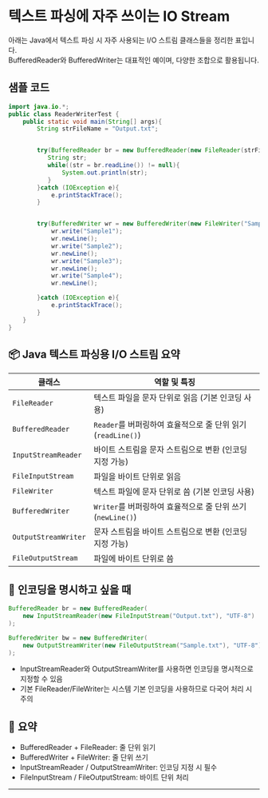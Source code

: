# 텍스트 파싱에 자주 쓰이는 IO Stream
아래는 Java에서 텍스트 파싱 시 자주 사용되는 I/O 스트림 클래스들을 정리한 표입니다.  
BufferedReader와 BufferedWriter는 대표적인 예이며, 다양한 조합으로 활용됩니다.  

## 샘플 코드
```java
import java.io.*;
public class ReaderWriterTest {
    public static void main(String[] args){
        String strFileName = "Output.txt";


        try(BufferedReader br = new BufferedReader(new FileReader(strFileName))){
           String str;
           while((str = br.readLine()) != null){
               System.out.println(str);
           }
        }catch (IOException e){
            e.printStackTrace();
        }


        try(BufferedWriter wr = new BufferedWriter(new FileWriter("Sample.txt"))){
            wr.write("Sample1");
            wr.newLine();
            wr.write("Sample2");
            wr.newLine();
            wr.write("Sample3");
            wr.newLine();
            wr.write("Sample4");
            wr.newLine();

        }catch (IOException e){
            e.printStackTrace();
        }
    }
}

```

## 📦 Java 텍스트 파싱용 I/O 스트림 요약

| 클래스            | 역할 및 특징 |
|-------------------|--------------|
| `FileReader`      | 텍스트 파일을 문자 단위로 읽음 (기본 인코딩 사용) |
| `BufferedReader`  | `Reader`를 버퍼링하여 효율적으로 줄 단위 읽기 (`readLine()`) |
| `InputStreamReader` | 바이트 스트림을 문자 스트림으로 변환 (인코딩 지정 가능) |
| `FileInputStream` | 파일을 바이트 단위로 읽음 |
| `FileWriter`      | 텍스트 파일에 문자 단위로 씀 (기본 인코딩 사용) |
| `BufferedWriter`  | `Writer`를 버퍼링하여 효율적으로 줄 단위 쓰기 (`newLine()`) |
| `OutputStreamWriter` | 문자 스트림을 바이트 스트림으로 변환 (인코딩 지정 가능) |
| `FileOutputStream` | 파일에 바이트 단위로 씀 |



## 🧠 인코딩을 명시하고 싶을 때
```java
BufferedReader br = new BufferedReader(
    new InputStreamReader(new FileInputStream("Output.txt"), "UTF-8")
);

BufferedWriter bw = new BufferedWriter(
    new OutputStreamWriter(new FileOutputStream("Sample.txt"), "UTF-8")
);
```

- InputStreamReader와 OutputStreamWriter를 사용하면 인코딩을 명시적으로 지정할 수 있음
- 기본 FileReader/FileWriter는 시스템 기본 인코딩을 사용하므로 다국어 처리 시 주의

## 📌 요약
- BufferedReader + FileReader: 줄 단위 읽기
- BufferedWriter + FileWriter: 줄 단위 쓰기
- InputStreamReader / OutputStreamWriter: 인코딩 지정 시 필수
- FileInputStream / FileOutputStream: 바이트 단위 처리

---

